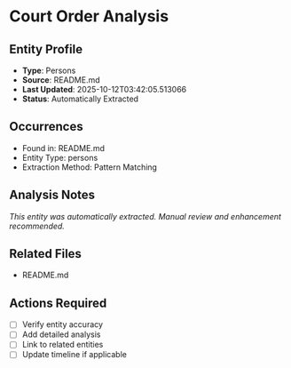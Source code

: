 # Court Order Analysis

## Entity Profile
- **Type**: Persons
- **Source**: README.md
- **Last Updated**: 2025-10-12T03:42:05.513066
- **Status**: Automatically Extracted

## Occurrences
- Found in: README.md
- Entity Type: persons
- Extraction Method: Pattern Matching

## Analysis Notes
*This entity was automatically extracted. Manual review and enhancement recommended.*

## Related Files
- README.md

## Actions Required
- [ ] Verify entity accuracy
- [ ] Add detailed analysis
- [ ] Link to related entities
- [ ] Update timeline if applicable
